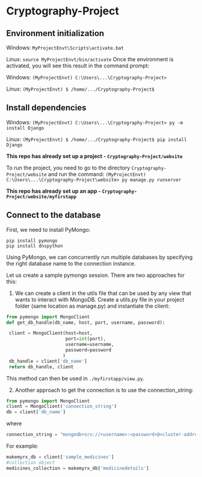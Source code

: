 # Cryptography-Project
## Environment initialization
Windows: `MyProjectEnvt\Scripts\activate.bat`

Linux: `source MyProjectEnvt/bin/activate`
Once the environment is activated, you will see this result in the command prompt:

Windows: `(MyProjectEnvt) C:\Users\...\Cryptography-Project>`

Linux: `(MyProjectEnvt) $ /home/.../Cryptography-Project$`

## Install dependencies
Windows: `(MyProjectEnvt) C:\Users\...\Cryptography-Project> py -m install Django`

Linux: `(MyProjectEnvt) $ /home/.../Cryptography-Project$ pip install Django`

**This repo has already set up a project - `Cryptography-Project/website`**

To run the project, you need to go to the directory `Cryptography-Project/website` and run the command:
`(MyProjectEnvt) C:\Users\...\Cryptography-Project\website> py manage.py runserver`

**This repo has already set up an app - `Cryptography-Project/website/myfirstapp`**

## Connect to the database
First, we need to install PyMongo:
```
pip install pymongo
pip install dnspython
```
Using PyMongo, we can concurrently run multiple databases by specifying the right database name to the connection instance.

Let us create a sample pymongo session. There are two approaches for this:

1. We can create a client in the utils file that can be used by any view that wants to interact with MongoDB. Create a utils.py file in your project folder (same location as manage.py) and instantiate the client:
```python
from pymongo import MongoClient
def get_db_handle(db_name, host, port, username, password):

 client = MongoClient(host=host,
                      port=int(port),
                      username=username,
                      password=password
                     )
 db_handle = client['db_name']
 return db_handle, client
```
This method can then be used in `./myfirstapp/view.py`.

2. Another approach to get the connection is to use the connection_string:
```python
from pymongo import MongoClient
client = MongoClient('connection_string')
db = client['db_name']
```
where
```python
connection_string = "mongodb+srv://<username>:<password>@<cluster-address>/test?retryWrites=true&w=majority"
```
For example:
```python
makemyrx_db = client['sample_medicines']
#collection object
medicines_collection = makemyrx_db['medicinedetails']
```